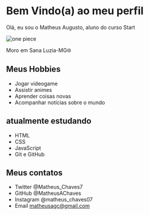 # Bem Vindo(a) ao meu perfil

Olá, eu sou o Matheus Augusto, aluno do curso Start

![one piece](https://github.com/MatheusAChaves/MatheusAChaves/assets/155933481/0494ce42-bc9d-4fe1-9e97-bf5bfb5336c6)

Moro em Sana Luzia-MG🌐
## Meus Hobbies

- Jogar videogame
- Assistir animes
- Aprender coisas novas
- Acompanhar notícias sobre o mundo

## atualmente estudando

- HTML
- CSS
- JavaScript
- Git e GitHub

## Meus contatos

- Twitter @Matheus_Chaves7
- GitHub @MatheusAChaves
- Instagram @matheus_chaves07
- Email matheusagc@gmail.com
